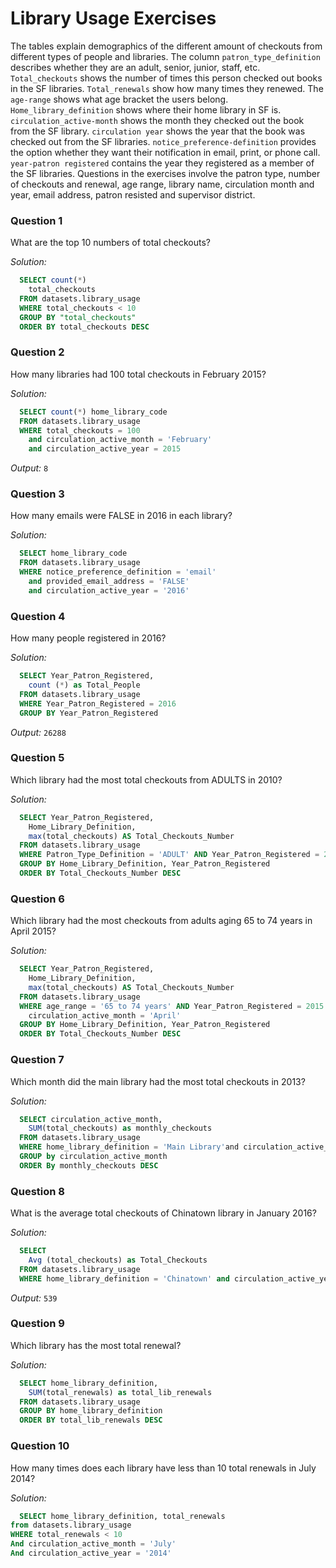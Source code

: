 # Library Usage Exercises

The tables explain demographics of the different amount of checkouts from different types of people and libraries.
The column `patron_type_definition` describes whether they are an adult, senior, junior, staff, etc. `Total_checkouts` shows the number of times this person checked out books in the SF libraries. `Total_renewals` show how many times they renewed. The `age-range` shows what age bracket the users belong. `Home_library_definition` shows where their home library in SF is. `circulation_active-month` shows the month they checked out the book from the SF library. `circulation year` shows the year that the book was checked out from the SF libraries. `notice_preference-definition` provides the option whether they want their notification in email, print, or phone call. `year-patron registered` contains the year they registered as a member of the SF libraries. Questions in the exercises involve the patron type, number of checkouts and renewal, age range, library name, circulation month and year, email address, patron resisted and supervisor district.

### Question 1 
What are the top 10 numbers of total checkouts?

*Solution:*
```sql
  SELECT count(*)
    total_checkouts
  FROM datasets.library_usage
  WHERE total_checkouts < 10
  GROUP BY "total_checkouts"
  ORDER BY total_checkouts DESC
```

### Question 2
How many libraries had 100 total checkouts in February 2015?

*Solution:*
```sql
  SELECT count(*) home_library_code
  FROM datasets.library_usage
  WHERE total_checkouts = 100 
    and circulation_active_month = 'February' 
    and circulation_active_year = 2015 
```
*Output:* `8`

### Question 3
How many emails were FALSE in 2016 in each library?

*Solution:*
```sql
  SELECT home_library_code
  FROM datasets.library_usage
  WHERE notice_preference_definition = 'email'
    and provided_email_address = 'FALSE'
    and circulation_active_year = '2016'
```

### Question 4
How many people registered in 2016?

*Solution:*
```sql
  SELECT Year_Patron_Registered,
    count (*) as Total_People
  FROM datasets.library_usage
  WHERE Year_Patron_Registered = 2016
  GROUP BY Year_Patron_Registered
```
*Output:* `26288`

### Question 5
Which library had the most total checkouts from ADULTS in 2010?

*Solution:*
```sql
  SELECT Year_Patron_Registered,
    Home_Library_Definition,
    max(total_checkouts) AS Total_Checkouts_Number
  FROM datasets.library_usage
  WHERE Patron_Type_Definition = 'ADULT' AND Year_Patron_Registered = 2010
  GROUP BY Home_Library_Definition, Year_Patron_Registered
  ORDER BY Total_Checkouts_Number DESC
```

### Question 6
Which library had the most checkouts from adults aging 65 to 74 years in April 2015?

*Solution:*
```sql
  SELECT Year_Patron_Registered,
    Home_Library_Definition,
    max(total_checkouts) AS Total_Checkouts_Number
  FROM datasets.library_usage
  WHERE age_range = '65 to 74 years' AND Year_Patron_Registered = 2015 AND
    circulation_active_month = 'April'
  GROUP BY Home_Library_Definition, Year_Patron_Registered
  ORDER BY Total_Checkouts_Number DESC
```

### Question 7
Which month did the main library had the most total checkouts in 2013?

*Solution:*
```sql
  SELECT circulation_active_month,
    SUM(total_checkouts) as monthly_checkouts
  FROM datasets.library_usage
  WHERE home_library_definition = 'Main Library'and circulation_active_year = 2013
  GROUP by circulation_active_month
  ORDER By monthly_checkouts DESC
```

### Question 8
What is the average total checkouts of Chinatown library in January 2016?

*Solution:*
```sql
  SELECT
    Avg (total_checkouts) as Total_Checkouts
  FROM datasets.library_usage
  WHERE home_library_definition = 'Chinatown' and circulation_active_year = 2016
```
*Output:* `539`

### Question 9
Which library has the most total renewal?

*Solution:*
```sql
  SELECT home_library_definition, 
    SUM(total_renewals) as total_lib_renewals
  FROM datasets.library_usage
  GROUP BY home_library_definition
  ORDER BY total_lib_renewals DESC
```

### Question 10
How many times does each library have less than 10 total renewals in July 2014?

*Solution:*
```sql
  SELECT home_library_definition, total_renewals
from datasets.library_usage
WHERE total_renewals < 10
And circulation_active_month = 'July'
And circulation_active_year = '2014'
```

